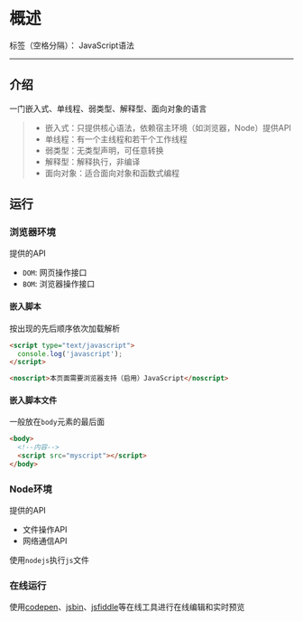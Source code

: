 # 概述

标签（空格分隔）： JavaScript语法

---

## 介绍

一门嵌入式、单线程、弱类型、解释型、面向对象的语言

> * 嵌入式：只提供核心语法，依赖宿主环境（如浏览器，Node）提供API
> * 单线程：有一个主线程和若干个工作线程
> * 弱类型：无类型声明，可任意转换
> * 解释型：解释执行，非编译
> * 面向对象：适合面向对象和函数式编程

## 运行

### 浏览器环境

提供的API

* `DOM`: 网页操作接口
* `BOM`: 浏览器操作接口

#### 嵌入脚本

按出现的先后顺序依次加载解析

```html
<script type="text/javascript">
  console.log('javascript');
</script>

<noscript>本页面需要浏览器支持（启用）JavaScript</noscript>
```

#### 嵌入脚本文件

一般放在`body`元素的最后面

```html
<body>
  <!--内容-->
  <script src="myscript"></script>
</body>
```

### Node环境

提供的API

* 文件操作API
* 网络通信API

使用`nodejs`执行`js`文件

### 在线运行

使用[codepen](https://codepen.io)、[jsbin](http://jsbin.com/?html,output)、[jsfiddle](https://jsfiddle.net/)等在线工具进行在线编辑和实时预览
